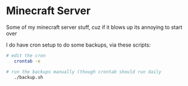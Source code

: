 # Minecraft Server 

Some of my minecraft server stuff, cuz if it blows up its annoying to start over


I do have cron setup to do some backups, via these scripts:

```bash
# edit the cron
   crontab -e

# run the backups manually (though crontab should run daily
   ./backup.sh
```
